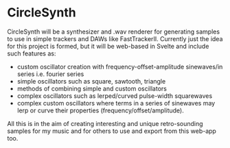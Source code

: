 # CircleSynth

CircleSynth will be a synthesizer and .wav renderer for generating samples to use in
simple trackers and DAWs like FastTrackerII. Currently just the idea for this project is formed, 
but it will be web-based in Svelte and include such features as: 
- custom oscillator creation with frequency-offset-amplitude sinewaves/in series i.e. fourier series
- simple oscillators such as square, sawtooth, triangle
- methods of combining simple and custom oscillators
- complex oscillators such as lerped/curved pulse-width squarewaves
- complex custom oscillators where terms in a series of sinewaves may lerp or curve their properties (frequency/offset/amplitude).

All this is in the aim of creating interesting and unique retro-sounding samples for my music and for others to use and export from this web-app too. 
